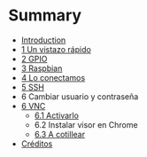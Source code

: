 # Summary

* [Introduction](README.md)
* [1 Un vistazo rápido](chapter1.md)
* [2 GPIO](2-gpio.md)
* [3 Raspbian](3-raspbian.md)
* [4 Lo conectamos](4-primera-comunicacion.md)
* [5 SSH](5-ssh.md)
* 6 Cambiar usuario y contraseña
* [6 VNC](6-vnc.md)
  * [6.1 Activarlo](6-vnc/61-activarlo.md)
  * 6.2 Instalar visor en Chrome
  * [6.3 A cotillear](6-vnc/63-a-cotillear.md)
* [Créditos](creditos.md)

